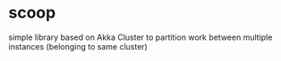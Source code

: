 # scoop
simple library based on Akka Cluster to partition work between multiple instances (belonging to same cluster)
